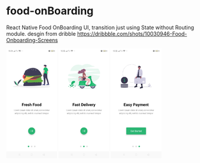 # food-onBoarding
React Native Food OnBoarding UI, transition just using State without Routing module.
desgin from dribble https://dribbble.com/shots/10030946-Food-Onboarding-Screens

<img src="/screen/food.png" width="27%" alt="Food design!"> <img src="/screen/delivery.png" width="27%" alt="Delivery design!">
<img src="/screen/payment.png" width="27%" alt="Payment design!">
